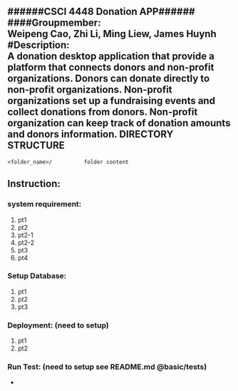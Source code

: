 ######CSCI 4448 Donation APP###### 
####Groupmember:  
Weipeng Cao, Zhi Li, Ming Liew, James Huynh
#Description:  
A donation desktop application that provide a platform that connects donors and non-profit organizations. Donors can donate directly to non-profit organizations. Non-profit organizations set up a fundraising events and collect donations from donors. Non-profit organization can keep track of donation amounts and donors information.
DIRECTORY STRUCTURE
-------------------
	<folder_name>/			folder content
	       
## Instruction:

### system requirement: 
1. pt1
2. pt2
  1. pt2-1
  2. pt2-2
3. pt3
4. pt4

### Setup Database:
1. pt1
2. pt2
3. pt3
  
### Deployment: (need to setup)
1. pt1 
2. pt2

### Run Test: (need to setup see README.md @basic/tests)
-



